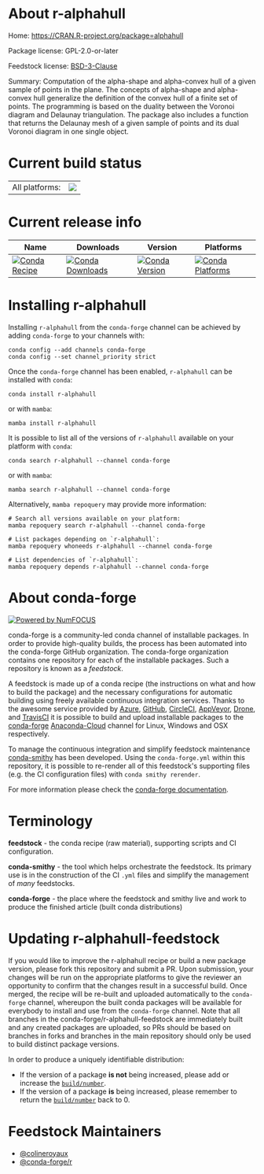 About r-alphahull
=================

Home: https://CRAN.R-project.org/package=alphahull

Package license: GPL-2.0-or-later

Feedstock license: [BSD-3-Clause](https://github.com/conda-forge/r-alphahull-feedstock/blob/main/LICENSE.txt)

Summary: Computation of the alpha-shape and alpha-convex hull of a given sample of points in the plane. The concepts of alpha-shape and alpha-convex hull generalize the definition of the convex hull of a finite set of points. The programming is based on the duality between the Voronoi diagram and Delaunay triangulation. The package also includes a function that returns the Delaunay mesh of a given sample of points and its dual Voronoi diagram in one single object.

Current build status
====================


<table><tr><td>All platforms:</td>
    <td>
      <a href="https://dev.azure.com/conda-forge/feedstock-builds/_build/latest?definitionId=12275&branchName=main">
        <img src="https://dev.azure.com/conda-forge/feedstock-builds/_apis/build/status/r-alphahull-feedstock?branchName=main">
      </a>
    </td>
  </tr>
</table>

Current release info
====================

| Name | Downloads | Version | Platforms |
| --- | --- | --- | --- |
| [![Conda Recipe](https://img.shields.io/badge/recipe-r--alphahull-green.svg)](https://anaconda.org/conda-forge/r-alphahull) | [![Conda Downloads](https://img.shields.io/conda/dn/conda-forge/r-alphahull.svg)](https://anaconda.org/conda-forge/r-alphahull) | [![Conda Version](https://img.shields.io/conda/vn/conda-forge/r-alphahull.svg)](https://anaconda.org/conda-forge/r-alphahull) | [![Conda Platforms](https://img.shields.io/conda/pn/conda-forge/r-alphahull.svg)](https://anaconda.org/conda-forge/r-alphahull) |

Installing r-alphahull
======================

Installing `r-alphahull` from the `conda-forge` channel can be achieved by adding `conda-forge` to your channels with:

```
conda config --add channels conda-forge
conda config --set channel_priority strict
```

Once the `conda-forge` channel has been enabled, `r-alphahull` can be installed with `conda`:

```
conda install r-alphahull
```

or with `mamba`:

```
mamba install r-alphahull
```

It is possible to list all of the versions of `r-alphahull` available on your platform with `conda`:

```
conda search r-alphahull --channel conda-forge
```

or with `mamba`:

```
mamba search r-alphahull --channel conda-forge
```

Alternatively, `mamba repoquery` may provide more information:

```
# Search all versions available on your platform:
mamba repoquery search r-alphahull --channel conda-forge

# List packages depending on `r-alphahull`:
mamba repoquery whoneeds r-alphahull --channel conda-forge

# List dependencies of `r-alphahull`:
mamba repoquery depends r-alphahull --channel conda-forge
```


About conda-forge
=================

[![Powered by
NumFOCUS](https://img.shields.io/badge/powered%20by-NumFOCUS-orange.svg?style=flat&colorA=E1523D&colorB=007D8A)](https://numfocus.org)

conda-forge is a community-led conda channel of installable packages.
In order to provide high-quality builds, the process has been automated into the
conda-forge GitHub organization. The conda-forge organization contains one repository
for each of the installable packages. Such a repository is known as a *feedstock*.

A feedstock is made up of a conda recipe (the instructions on what and how to build
the package) and the necessary configurations for automatic building using freely
available continuous integration services. Thanks to the awesome service provided by
[Azure](https://azure.microsoft.com/en-us/services/devops/), [GitHub](https://github.com/),
[CircleCI](https://circleci.com/), [AppVeyor](https://www.appveyor.com/),
[Drone](https://cloud.drone.io/welcome), and [TravisCI](https://travis-ci.com/)
it is possible to build and upload installable packages to the
[conda-forge](https://anaconda.org/conda-forge) [Anaconda-Cloud](https://anaconda.org/)
channel for Linux, Windows and OSX respectively.

To manage the continuous integration and simplify feedstock maintenance
[conda-smithy](https://github.com/conda-forge/conda-smithy) has been developed.
Using the ``conda-forge.yml`` within this repository, it is possible to re-render all of
this feedstock's supporting files (e.g. the CI configuration files) with ``conda smithy rerender``.

For more information please check the [conda-forge documentation](https://conda-forge.org/docs/).

Terminology
===========

**feedstock** - the conda recipe (raw material), supporting scripts and CI configuration.

**conda-smithy** - the tool which helps orchestrate the feedstock.
                   Its primary use is in the construction of the CI ``.yml`` files
                   and simplify the management of *many* feedstocks.

**conda-forge** - the place where the feedstock and smithy live and work to
                  produce the finished article (built conda distributions)


Updating r-alphahull-feedstock
==============================

If you would like to improve the r-alphahull recipe or build a new
package version, please fork this repository and submit a PR. Upon submission,
your changes will be run on the appropriate platforms to give the reviewer an
opportunity to confirm that the changes result in a successful build. Once
merged, the recipe will be re-built and uploaded automatically to the
`conda-forge` channel, whereupon the built conda packages will be available for
everybody to install and use from the `conda-forge` channel.
Note that all branches in the conda-forge/r-alphahull-feedstock are
immediately built and any created packages are uploaded, so PRs should be based
on branches in forks and branches in the main repository should only be used to
build distinct package versions.

In order to produce a uniquely identifiable distribution:
 * If the version of a package **is not** being increased, please add or increase
   the [``build/number``](https://docs.conda.io/projects/conda-build/en/latest/resources/define-metadata.html#build-number-and-string).
 * If the version of a package **is** being increased, please remember to return
   the [``build/number``](https://docs.conda.io/projects/conda-build/en/latest/resources/define-metadata.html#build-number-and-string)
   back to 0.

Feedstock Maintainers
=====================

* [@colineroyaux](https://github.com/colineroyaux/)
* [@conda-forge/r](https://github.com/conda-forge/r/)

